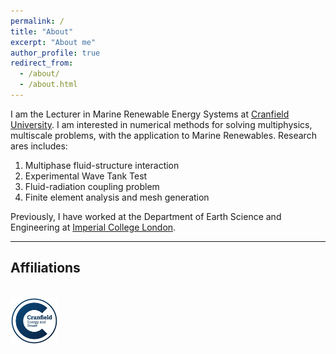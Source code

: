 ```yaml
---
permalink: /
title: "About"
excerpt: "About me"
author_profile: true
redirect_from: 
  - /about/
  - /about.html
---
```

I am the Lecturer in Marine Renewable Energy Systems at [Cranfield University](https://www.cranfield.ac.uk). I am interested in numerical methods for solving multiphysics, multiscale problems, with the application to Marine Renewables. Research ares includes:

 1. Multiphase fluid-structure interaction
 2. Experimental Wave Tank Test
 3. Fluid-radiation coupling problem
 4. Finite element analysis and mesh generation

Previously, I have worked at the Department of Earth Science and Engineering at [Imperial College London](https://www.imperial.ac.uk).

---------------------------------------------------
## Affiliations
<br/><img width="15%" src='/images/cranfield_logo.png'>
